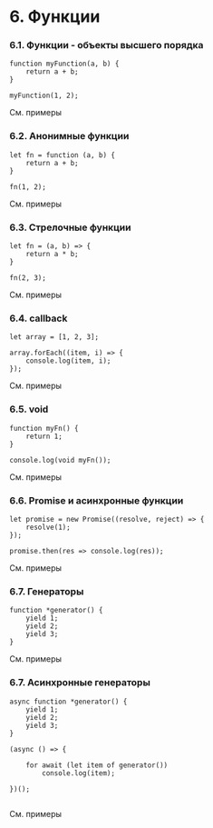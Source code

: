 # 6. Функции

### 6.1. Функции - объекты высшего порядка

```
function myFunction(a, b) {
    return a + b;
}

myFunction(1, 2);
```

См. примеры

### 6.2. Анонимные функции

```
let fn = function (a, b) {
    return a + b;
}

fn(1, 2);
```

См. примеры

### 6.3. Стрелочные функции

```
let fn = (a, b) => {
    return a * b;
}

fn(2, 3);
```

См. примеры

### 6.4. callback

```
let array = [1, 2, 3];

array.forEach((item, i) => {
    console.log(item, i);
});

```

См. примеры

### 6.5. void

```
function myFn() {
    return 1;
}

console.log(void myFn());
```

См. примеры

### 6.6. Promise и асинхронные функции

```
let promise = new Promise((resolve, reject) => {
    resolve(1);
});

promise.then(res => console.log(res));
```

См. примеры

### 6.7. Генераторы

```
function *generator() {
    yield 1;
    yield 2;
    yield 3;
} 
```

См. примеры

### 6.7. Асинхронные генераторы

```
async function *generator() {
    yield 1;
    yield 2;
    yield 3;
} 

(async () => {

    for await (let item of generator())
        console.log(item);

})();


```

См. примеры